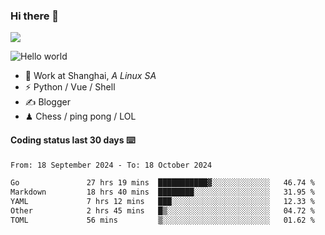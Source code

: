 ### Hi there 👋
![](https://komarev.com/ghpvc/?username=Xuhandsome)


<img src="https://github-readme-stats.vercel.app/api?username=XuHandsome&show_icons=true&theme=merko" alt="Hello world">

<br/>

- 🍻  Work at Shanghai, _A Linux SA_
- ⚡  Python / Vue / Shell
- ✍️  Blogger
- ♟  Chess / ping pong / LOL

#### Coding status last 30 days ⌨️

<!--START_SECTION:waka-->

```txt
From: 18 September 2024 - To: 18 October 2024

Go               27 hrs 19 mins  ███████████▓░░░░░░░░░░░░░   46.74 %
Markdown         18 hrs 40 mins  ████████░░░░░░░░░░░░░░░░░   31.95 %
YAML             7 hrs 12 mins   ███░░░░░░░░░░░░░░░░░░░░░░   12.33 %
Other            2 hrs 45 mins   █▒░░░░░░░░░░░░░░░░░░░░░░░   04.72 %
TOML             56 mins         ▒░░░░░░░░░░░░░░░░░░░░░░░░   01.62 %
```

<!--END_SECTION:waka-->
